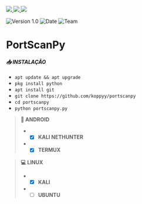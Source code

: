 
<a href="https://www.instagram.com/koppyyy_" alt="Instagram" target="_blank">
  <img src="https://img.shields.io/badge/-Instagram-DF0174?style=for-the-badge&labelColor=DF0174&logo=instagram&logoColor=white&link=https://www.instagram.com/koppyyy_">
</a>
<a href="https://wa.me/554792433327" alt="WhatsApp" target="_blank">
  <img src="https://img.shields.io/badge/WhatsApp-25D366?style=for-the-badge&logo=whatsapp&logoColor=white&link=https://wa.me/554991884706">
<img src="https://img.shields.io/badge/Python-14354C?style=for-the-badge&logo=python&logoColor=white">
</a>

![[Version 1.0](https://github.com/koppy333-333-333)](http://img.shields.io/badge/version-v1.0-red.svg)
![[Date](https://github.com/koppy333-333-333)](http://img.shields.io/badge/date-05/10/2022-white.svg)
![[Team](https://github.com/koppy333-333-333)](http://img.shields.io/badge/Team-404-green.svg)

# PortScanPy
#### *📥 INSTALAÇÃO*  
 - `apt update && apt upgrade`
 - `pkg install python`
 - `apt install git`
 - `git clone https://github.com/koppyy/portscanpy`
 - `cd portscanpy`
 - `python portscanpy.py`  

> **📱 ANDROID**
> - - [x] **KALI NETHUNTER**
> - - [x] **TERMUX**  

> **💻 LINUX**
> - - [x] **KALI**
> - - [ ] **UBUNTU**
